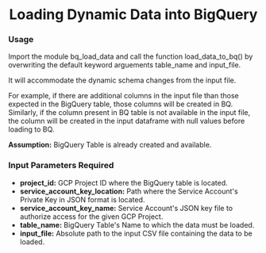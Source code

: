 # <center> Loading Dynamic Data into BigQuery

### Usage

Import the module bq_load_data and call the function load_data_to_bq() by overwriting the default keyword arguements table_name and input_file.

It will accommodate the dynamic schema changes from the input file. 

For example, if there are additional columns in the input file than those expected in the BigQuery table, those columns will be created in BQ. Similarly, if the column present in BQ table is not available in the input file, the column will be created in the input dataframe with null values before loading to BQ. 

**Assumption:** BigQuery Table is already created and available.

### Input Parameters Required

* **project_id:** GCP Project ID where the BigQuery table is located.
* **service_account_key_location:** Path where the Service Account's Private Key in JSON format is located. 
* **service_account_key_name:** Service Account's JSON key file to authorize access for the given GCP Project. 
* **table_name:** BigQuery Table's Name to which the data must be loaded.
* **input_file:** Absolute path to the input CSV file containing the data to be loaded.
